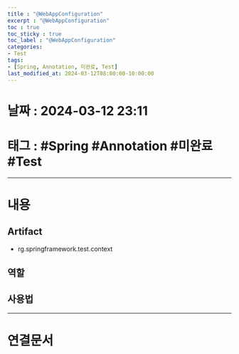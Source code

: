 ```yaml
---
title : "@WebAppConfiguration"
excerpt : "@WebAppConfiguration"
toc : true
toc_sticky : true
toc_label : "@WebAppConfiguration"
categories:
- Test
tags:
- [Spring, Annotation, 미완료, Test]
last_modified_at: 2024-03-12T08:00:00-10:00:00
---
```


# 날짜 : 2024-03-12 23:11

# 태그 : #Spring #Annotation #미완료 #Test 
---

# 내용

## Artifact
- rg.springframework.test.context

## 역할

## 사용법

---

# 연결문서
